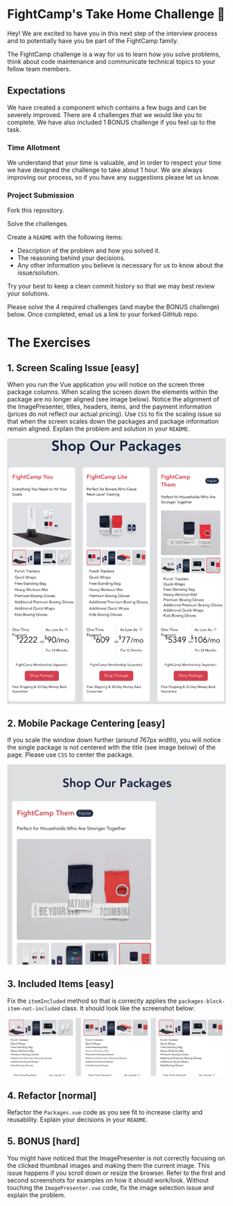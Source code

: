 # FightCamp's Take Home Challenge 🥊

Hey! We are excited to have you in this next step of the interview process and to potentially have you be part of the FightCamp family.

The FightCamp challenge is a way for us to learn how you solve problems, think about code maintenance and communicate technical topics to your fellow team members.

## Expectations

We have created a component which contains a few bugs and can be severely improved.
There are 4 challenges that we would like you to complete. We have also included 1 BONUS challenge if you feel up to the task.

### Time Allotment
We understand that your time is valuable, and in order to respect your time we have designed the challenge to take about 1 hour. We are always improving our process, so if you have any suggestions please let us know.

### Project Submission
Fork this repository.

Solve the challenges.

Create a `README` with the following items:

* Description of the problem and how you solved it.
* The reasoning behind your decisions.
* Any other information you believe is necessary for us to know about the issue/solution.

Try your best to keep a clean commit history so that we may best review your solutions.

Please solve the 4 required challenges (and maybe the BONUS challenge) below. Once completed, email us a link to your forked GitHub repo.

# The Exercises

## 1. Screen Scaling Issue [easy]
  When you run the Vue application you will notice on the screen three package columns. When scaling the screen down the elements within the package are no longer aligned (see image below). Notice the alignment of the ImagePresenter, titles, headers, items, and the payment information (prices do not reflect our actual pricing). Use `CSS` to fix the scaling issue so that when the screen scales down the packages and package information remain aligned. Explain the problem and solution in your `README`.

  ![unaligned](./public/images/unaligned-packages.png)

## 2. Mobile Package Centering [easy]
If you scale the window down further (around 767px width), you will notice the single package is not centered with the title (see image below) of the page. Please use `CSS` to center the package.

  ![off-center](./public/images/off-center-package.png)

## 3. Included Items [easy]
Fix the `itemIncluded` method so that is correctly applies the `packages-block-item-not-included` class.
It should look like the screenshot below:

![included-items](./public/images/included-items.png)

## 4. Refactor [normal]
  Refactor the `Packages.vue` code as you see fit to increase clarity and reusability. Explain your decisions in your `README`.

## 5. BONUS [hard]
  You might have noticed that the ImagePresenter is not correctly focusing on the clicked thumbnail images and making them the current image. This issue happens if you scroll down or resize the browser. Refer to the first and second screenshots for examples on how it should work/look. Without touching the `ImagePresenter.vue` code, fix the image selection issue and explain the problem.
